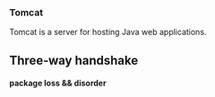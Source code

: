 ### Tomcat
Tomcat is a server for hosting Java web applications.

## Three‐way handshake


#### package loss && disorder
